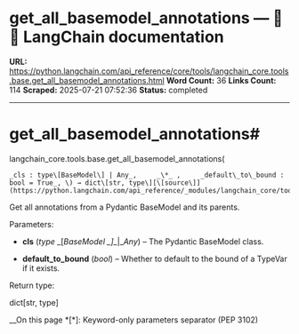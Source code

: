 # get_all_basemodel_annotations — 🦜🔗 LangChain  documentation

**URL:** https://python.langchain.com/api_reference/core/tools/langchain_core.tools.base.get_all_basemodel_annotations.html
**Word Count:** 36
**Links Count:** 114
**Scraped:** 2025-07-21 07:52:36
**Status:** completed

---

# get\_all\_basemodel\_annotations\#

langchain\_core.tools.base.get\_all\_basemodel\_annotations\(

    _cls : type\[BaseModel\] | Any_,     _\*_ ,     _default\_to\_bound : bool = True_, \) → dict\[str, type\][\[source\]](https://python.langchain.com/api_reference/_modules/langchain_core/tools/base.html#get_all_basemodel_annotations)\#     

Get all annotations from a Pydantic BaseModel and its parents.

Parameters:     

  * **cls** \(_type_ _\[__BaseModel_ _\]__|__Any_\) – The Pydantic BaseModel class.

  * **default\_to\_bound** \(_bool_\) – Whether to default to the bound of a TypeVar if it exists.

Return type:     

dict\[str, type\]

__On this page   *[\*]: Keyword-only parameters separator (PEP 3102)